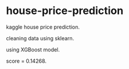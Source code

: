 # house-price-prediction
kaggle house price prediction.

cleaning data using sklearn.

using XGBoost model.

score = 0.14268.

